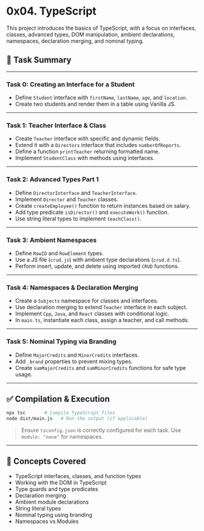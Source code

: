 
# 0x04. TypeScript

This project introduces the basics of TypeScript, with a focus on interfaces, classes, advanced types, DOM manipulation, ambient declarations, namespaces, declaration merging, and nominal typing.

## 📁 Task Summary

---

### **Task 0: Creating an Interface for a Student**

* Define `Student` interface with `firstName`, `lastName`, `age`, and `location`.
* Create two students and render them in a table using Vanilla JS.

---

### **Task 1: Teacher Interface & Class**

* Create `Teacher` interface with specific and dynamic fields.
* Extend it with a `Directors` interface that includes `numberOfReports`.
* Define a function `printTeacher` returning formatted name.
* Implement `StudentClass` with methods using interfaces.

---

### **Task 2: Advanced Types Part 1**

* Define `DirectorInterface` and `TeacherInterface`.
* Implement `Director` and `Teacher` classes.
* Create `createEmployee()` function to return instances based on salary.
* Add type predicate `isDirector()` and `executeWork()` function.
* Use string literal types to implement `teachClass()`.

---

### **Task 3: Ambient Namespaces**

* Define `RowID` and `RowElement` types.
* Use a JS file (`crud.js`) with ambient type declarations (`crud.d.ts`).
* Perform insert, update, and delete using imported `CRUD` functions.

---

### **Task 4: Namespaces & Declaration Merging**

* Create a `Subjects` namespace for classes and interfaces.
* Use declaration merging to extend `Teacher` interface in each subject.
* Implement `Cpp`, `Java`, and `React` classes with conditional logic.
* In `main.ts`, instantiate each class, assign a teacher, and call methods.

---

### **Task 5: Nominal Typing via Branding**

* Define `MajorCredits` and `MinorCredits` interfaces.
* Add `_brand` properties to prevent mixing types.
* Create `sumMajorCredits` and `sumMinorCredits` functions for safe type usage.

---

## ✅ Compilation & Execution

```bash
npx tsc       # Compile TypeScript files
node dist/main.js   # Run the output (if applicable)
```

> Ensure `tsconfig.json` is correctly configured for each task. Use `module: "none"` for namespaces.

---

## 🧠 Concepts Covered

* TypeScript interfaces, classes, and function types
* Working with the DOM in TypeScript
* Type guards and type predicates
* Declaration merging
* Ambient module declarations
* String literal types
* Nominal typing using branding
* Namespaces vs Modules


